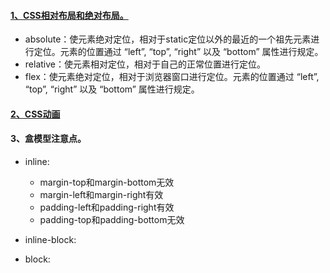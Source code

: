 #### [1、CSS相对布局和绝对布局。](https://blog.csdn.net/gnail_oug/article/details/77564684)
  
  - absolute：使元素绝对定位，相对于static定位以外的最近的一个祖先元素进行定位。元素的位置通过 “left”, “top”, “right” 以及 “bottom” 属性进行规定。
  - relative：使元素相对定位，相对于自己的正常位置进行定位。
  - flex：使元素绝对定位，相对于浏览器窗口进行定位。元素的位置通过 “left”, “top”, “right” 以及 “bottom” 属性进行规定。

#### [2、CSS动画](https://www.cnblogs.com/smyhvae/p/8435182.html)

#### 3、盒模型注意点。

  - inline:
    - margin-top和margin-bottom无效
    - margin-left和margin-right有效
    - padding-left和padding-right有效
    - padding-top和padding-bottom无效

  - inline-block:
  
  - block:
  
  
